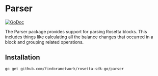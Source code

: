 # Parser

[![GoDoc](https://img.shields.io/badge/go.dev-reference-007d9c?logo=go&logoColor=white&style=shield)](https://pkg.go.dev/github.com/findoranetwork/rosetta-sdk-go/parser?tab=doc)

The Parser package provides support for parsing Rosetta blocks. This includes
things like calculating all the balance changes that occurred in a block and
grouping related operations.

## Installation

```shell
go get github.com/findoranetwork/rosetta-sdk-go/parser
```
